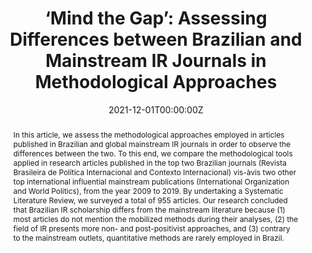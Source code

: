 ---
abstract:  In this article, we assess the methodological approaches employed in articles published in Brazilian and global mainstream IR journals in order to observe the differences between the two. To this end, we compare the methodological tools applied in research articles published in the top two Brazilian journals (Revista Brasileira de Política Internacional and Contexto Internacional) vis-àvis two other top international influential mainstream publications (International Organization and World Politics), from the year 2009 to 2019. By undertaking a Systematic Literature Review, we surveyed a total of 955 articles. Our research concluded that Brazilian IR scholarship differs from the mainstream literature because (1) most articles do not mention the mobilized methods during their analyses, (2) the field of IR presents more non- and post-positivist approaches, and (3) contrary to the mainstream outlets, quantitative methods are rarely employed in Brazil. 
authors:
- admin
- João Paulo Nicolini Gabriel
- Dawisson Belém Lopes
date: "2021-12-01T00:00:00Z"
featured: true
publication: '*Contexto Internacional*'
publication_types:
- "2"
tags:
- Methodology
- International Relations  
- Brazil
- Systematic Literature Review
- Scholarly Production  
- Bibliometrics  
- Global IR
publishDate: "2020-12-01T00:00:00Z"
title: "‘Mind the Gap’: Assessing Differences between Brazilian and Mainstream IR Journals in Methodological Approaches"
url_pdf: https://www.scielo.br/j/cint/a/dMc5JBhCCjt8RvKB64Jrt4D/?format=pdf&lang=en
---